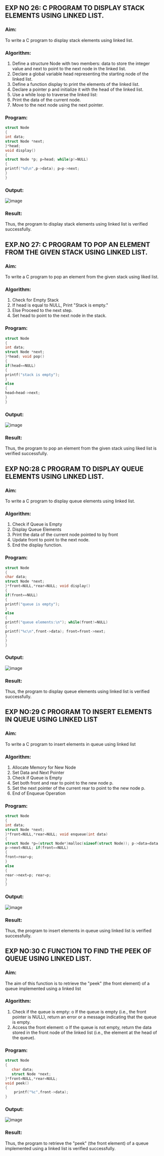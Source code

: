 

## EXP NO 26: C PROGRAM TO DISPLAY STACK ELEMENTS USING LINKED LIST.
### Aim:
To write a C program to display stack elements using linked list.

### Algorithm:
1.	Define a structure Node with two members: data to store the integer value and next to point to the next node in the linked list.
2.	Declare a global variable head representing the starting node of the linked list.
3.	Define a function display to print the elements of the linked list.
4.	Declare a pointer p and initialize it with the head of the linked list.
5.	Use a while loop to traverse the linked list:
6.	Print the data of the current node.
7.	Move to the next node using the next pointer.
 
### Program:

```c
struct Node
{
int data;
struct Node *next;
}*head;
void display()
{
struct Node *p; p=head; while(p!=NULL)
{
printf("%d\n",p->data); p=p->next;
}
}
```
### Output:

![image](https://github.com/user-attachments/assets/85085f77-0afc-4bcb-95ef-6267b6d5574d)



### Result:
Thus, the program to display stack elements using linked list is verified successfully. 



## EXP.NO 27: C PROGRAM TO POP AN ELEMENT FROM THE GIVEN STACK USING LINKED LIST.
### Aim:
To write a C program to pop an element from the given stack using liked list.

### Algorithm:
1.	Check for Empty Stack
2.	If head is equal to NULL, Print "Stack is empty."
3.	Else Proceed to the next step.
4.	Set head to point to the next node in the stack.
 
### Program:
```c
struct Node
{
int data;
struct Node *next;
}*head; void pop()
{
if(head==NULL)
{
printf("stack is empty");
}
else
{
head=head->next;
}
}
```
### Output:
![image](https://github.com/user-attachments/assets/4138cd67-5fb3-432f-bc5e-570cb63bfffe)


### Result:
Thus, the program to pop an element from the given stack using liked list is verified successfully.

 
## EXP NO:28 C PROGRAM TO DISPLAY QUEUE ELEMENTS USING LINKED LIST.
### Aim:
To write a C program to display queue elements using linked list.
### Algorithm:
1.	Check if Queue is Empty
2.	Display Queue Elements
3.	Print the data of the current node pointed to by front
4.	Update front to point to the next node.
5.	End the display function.
 
### Program:
```c
struct Node
{
char data;
struct Node *next;
}*front=NULL,*rear=NULL; void display()
{
if(front==NULL)
{
printf("queue is empty");
}
else
{
printf("queue elements:\n"); while(front!=NULL)
{
printf("%c\n",front->data); front=front->next;
}
}
}
```

### Output:
![image](https://github.com/user-attachments/assets/e62277af-cbbb-4e01-aa4e-225977490e85)


### Result:
Thus, the program to display queue elements using linked list is verified successfully.


 
## EXP NO:29 C PROGRAM TO INSERT ELEMENTS IN QUEUE USING LINKED LIST

### Aim:
To write a C program to insert elements in queue using linked list

### Algorithm:
1.	Allocate Memory for New Node
2.	Set Data and Next Pointer
3.	Check if Queue is Empty
4.	Set both front and rear to point to the new node p.
5.	Set the next pointer of the current rear to point to the new node p.
6.	End of Enqueue Operation
 
### Program:
```c
struct Node
{
int data;
struct Node *next;
}*front=NULL,*rear=NULL; void enqueue(int data)
{
struct Node *p=(struct Node*)malloc(sizeof(struct Node)); p->data=data;
p->next=NULL; if(front==NULL)
{
front=rear=p;
}
else
{
rear->next=p; rear=p;
}
}
```

### Output:

![image](https://github.com/user-attachments/assets/067b02c6-6e01-4c05-8ded-456c534375a6)


### Result:
Thus, the program to insert elements in queue using linked list is verified successfully.



## EXP NO:30 C FUNCTION TO FIND THE PEEK OF QUEUE USING LINKED LIST.

### Aim:

The aim of this function is to retrieve the "peek" (the front element) of a queue implemented using a linked list

### Algorithm:

1.	Check if the queue is empty:
o	If the queue is empty (i.e., the front pointer is NULL), return an error or a message indicating that the queue is empty.
2.	Access the front element:
o	If the queue is not empty, return the data stored in the front node of the linked list (i.e., the element at the head of the queue).

### Program:
```c
struct Node
{
   char data;
   struct Node *next;
}*front=NULL,*rear=NULL;
void peek()
{
    printf("%c",front->data);
}

```
### Output:
![image](https://github.com/user-attachments/assets/cd23cba9-dce4-483b-92e3-3b8cfda84162)


### Result:

Thus, the program to retrieve the "peek" (the front element) of a queue implemented using a linked list is verified successfully.
